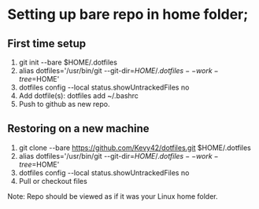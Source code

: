 # Setting up bare repo in home folder;

## First time setup
1. git init --bare $HOME/.dotfiles
2. alias dotfiles='/usr/bin/git --git-dir=$HOME/.dotfiles --work-tree=$HOME'
3. dotfiles config --local status.showUntrackedFiles no
4. Add dotfile(s): dotfiles add ~/.bashrc
5. Push to github as new repo.

## Restoring on a new machine
1. git clone --bare https://github.com/Kevy42/dotfiles.git $HOME/.dotfiles
2. alias dotfiles='/usr/bin/git --git-dir=$HOME/.dotfiles --work-tree=$HOME'
3. dotfiles config --local status.showUntrackedFiles no
4. Pull or checkout files


Note: Repo should be viewed as if it was your Linux home folder.
